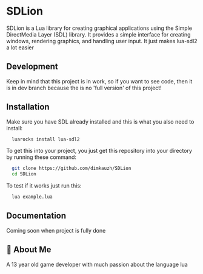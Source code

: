 
# SDLion

SDLion is a Lua library for creating graphical applications using the Simple DirectMedia Layer (SDL) library. It provides a simple interface for creating windows, rendering graphics, and handling user input. It just makes lua-sdl2 a lot easier




## Development

Keep in mind that this project is in work, so if you want to see code, then it is in dev branch because the is no 'full version' of this project!


## Installation

Make sure you have SDL already installed and this is what you also need to install:


```bash
  luarocks install lua-sdl2
```
To get this into your project, you just get this repository into your directory by running these command:

```bash
  git clone https://github.com/dimkauzh/SDLion
  cd SDLion
```
To test if it works just run this:
```bash
  lua example.lua
```


## Documentation

Coming soon when project is fully done


## 🚀 About Me
A 13 year old game developer with much passion about the language lua
